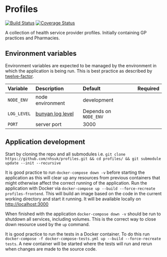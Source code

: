 # Profiles

[![Build Status](https://travis-ci.org/nhsuk/profiles.svg?branch=master)](https://travis-ci.org/nhsuk/profiles)
[![Coverage Status](https://coveralls.io/repos/github/nhsuk/profiles/badge.svg?branch=master)](https://coveralls.io/github/nhsuk/profiles?branch=master)

A collection of health service provider profiles. Initially containing GP practices and Pharmacies.


## Environment variables

Environment variables are expected to be managed by the environment in which
the application is being run. This is best practice as described by
[twelve-factor](https://12factor.net/config).

| Variable                         | Description                                                                            | Default                  | Required        |
|:---------------------------------|:---------------------------------------------------------------------------------------|:-------------------------|-----------------|
| `NODE_ENV`                       | node environment                                                                       | development              |                 |
| `LOG_LEVEL`                      | [bunyan log level](https://github.com/trentm/node-bunyan#levels)                       | Depends on `NODE_ENV`    |                 |
| `PORT`                           | server port                                                                            | 3000                     |                 |

## Application development

Start by cloning the repo and all submodules i.e. `git clone https://github.com/nhsuk/profiles.git && cd profiles/ && git submodule update --init --recursive`

It is good practice to run `docker-compose down -v` before starting the application as this will clear up any resources from previous containers that might otherwise affect the correct running of the application.
Run the application with Docker via `docker-compose up --build --force-recreate profiles-frontend`. This will build an image based on the code in the current working directory and start it running. It will be available locally on [http://localhost:3000](http://localhost:3000)

When finished with the application `docker-compose down -v` should be run to shutdown all services, including volumes. This is the correct way to close down resource used by the `up` command.

It is good practice to run the tests in a Docker container. To do this run `docker-compose -f docker-compose-tests.yml up --build --force-recreate tests`. A new container will be started where the tests will run and rerun when changes are made to the source code.
